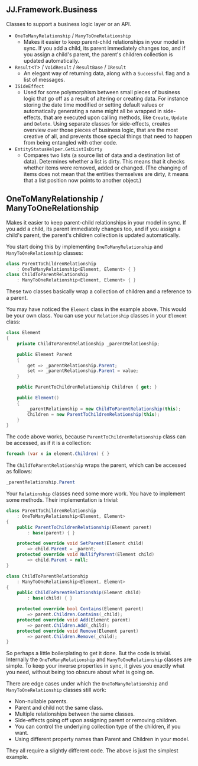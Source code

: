 ﻿JJ.Framework.Business
---------------------

Classes to support a business logic layer or an API.

- `OneToManyRelationship` / `ManyToOneRelationship`
    - Makes it easier to keep parent-child relationships in your model in sync. If you add a child, its parent immediately changes too, and if you assign a child's parent, the parent's children collection is updated automatically.
- `Result`<`T`> / `VoidResult` / `ResultBase` / `IResult`
    - An elegant way of returning data, along with a `Successful` flag and a list of messages.
- `ISideEffect`
    - Used for some polymorphism between small pieces of business logic that go off as a result of altering or creating data. For instance storing the date time modified or setting default values or automatically generating a name might all be wrapped in side-effects, that are executed upon calling methods, like `Create`, `Update` and `Delete`. Using separate classes for side-effects, creates overview over those pieces of business logic, that are the most creative of all, and prevents those special things that need to happen from being entangled with other code.
- `EntityStatusHelper.GetListIsDirty`
    - Compares two lists (a source list of data and a destination list of data). Determines whether a list is dirty. This means that it checks whether items were removed, added or changed. (The changing of items does not mean that the entities themselves are dirty, it means that a list position now points to another object.)

## OneToManyRelationship / ManyToOneRelationship

Makes it easier to keep parent-child relationships in your model in sync. If you add a child, its parent immediately changes too, and if you assign a child's parent, the parent's children collection is updated automatically.

You start doing this by implementing `OneToManyRelationship` and `ManyToOneRelationship` classes:

```cs
class ParentToChildrenRelationship 
    : OneToManyRelationship<Element, Element> { }
class ChildToParentRelationship 
    : ManyToOneRelationship<Element, Element> { }
```

These two classes basically wrap a collection of children and a reference to a parent.

You may have noticed the `Element` class in the example above. This would be your own class. You can use your `Relationship` classes in your `Element` class:

```cs
class Element
{
    private ChildToParentRelationship _parentRelationship;

    public Element Parent
    {
        get => _parentRelationship.Parent;
        set => _parentRelationship.Parent = value;
    }

    public ParentToChildrenRelationship Children { get; }

    public Element()
    {
        _parentRelationship = new ChildToParentRelationship(this);
        Children = new ParentToChildrenRelationship(this);
    }
}
```

The code above works, because `ParentToChildrenRelationship` class can be accessed, as if it is a collection:

```cs
foreach (var x in element.Children) { }
```

The `ChildToParentRelationship` wraps the parent, which can be accessed as follows:

```cs
_parentRelationship.Parent
```

Your `Relationship` classes need some more work. You have to implement some methods. Their implementation is trivial:

```cs
class ParentToChildrenRelationship
    : OneToManyRelationship<Element, Element>
{
    public ParentToChildrenRelationship(Element parent) 
        : base(parent) { }

    protected override void SetParent(Element child) 
        => child.Parent = _parent;
    protected override void NullifyParent(Element child) 
        => child.Parent = null;
}

class ChildToParentRelationship
    : ManyToOneRelationship<Element, Element>
{
    public ChildToParentRelationship(Element child) 
        : base(child) { }

    protected override bool Contains(Element parent) 
        => parent.Children.Contains(_child);
    protected override void Add(Element parent) 
        => parent.Children.Add(_child);
    protected override void Remove(Element parent) 
        => parent.Children.Remove(_child);
}
```

So perhaps a little boilerplating to get it done. But the code is trivial. Internally the `OneToManyRelationship` and `ManyToOneRelationship` classes are simple. To keep your inverse properties in sync, it gives you exactly what you need, without being too obscure about what is going on.

There are edge cases under which the `OneToManyRelationship` and `ManyToOneRelationship` classes still work:

- Non-nullable parents.
- Parent and child not the same class.
- Multiple relationships between the same classes.
- Side-effects going off upon assigning parent or removing children.
- You can control the underlying collection type of the children, if you want.
- Using different property names than Parent and Children in your model.

They all require a slightly different code. The above is just the simplest example.